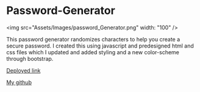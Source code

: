 # Password-Generator


<img src="Assets/Images/password_Generator.png" width: "100" />

This password generator randomizes characters to help you create a secure password. I created this using javascript and predesigned html and css files which I updated and added styling and a new color-scheme through bootstrap. 

[Deployed link](https://gary-bergman.github.io/Password-Generator/)

[My github](https://github.com/Gary-Bergman)


